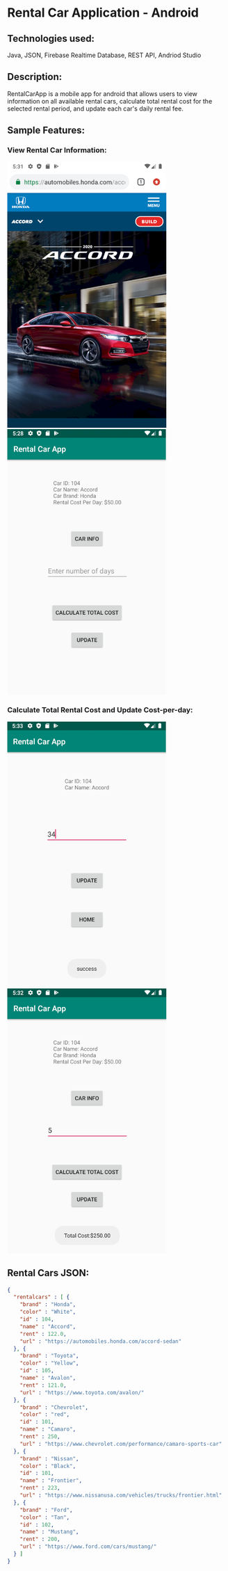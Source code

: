 # Rental Car Application - Android

## Technologies used:

Java, JSON, Firebase Realtime Database, REST API, Andriod Studio

## Description:

RentalCarApp is a mobile app for android that allows users to view information on all available rental cars, calculate total rental cost for the selected rental period, and update each car's daily rental fee. 

## Sample Features:

### View Rental Car Information:

![CarInfo](https://github.com/drl96/RentalCarApp/blob/master/Resources/CarInfo.PNG)![CarSelected](https://github.com/drl96/RentalCarApp/blob/master/Resources/CarSelected.PNG)

### Calculate Total Rental Cost and Update Cost-per-day:

![DailyCostUpdated](https://github.com/drl96/RentalCarApp/blob/master/Resources/DailyCostUpdated.PNG)![TotalCost](https://github.com/drl96/RentalCarApp/blob/master/Resources/TotalCost.PNG)

## Rental Cars JSON:

```json
{
  "rentalcars" : [ {
    "brand" : "Honda",
    "color" : "White",
    "id" : 104,
    "name" : "Accord",
    "rent" : 122.0,
    "url" : "https://automobiles.honda.com/accord-sedan"
  }, {
    "brand" : "Toyota",
    "color" : "Yellow",
    "id" : 105,
    "name" : "Avalon",
    "rent" : 121.0,
    "url" : "https://www.toyota.com/avalon/"
  }, {
    "brand" : "Chevrolet",
    "color" : "red",
    "id" : 101,
    "name" : "Camaro",
    "rent" : 250,
    "url" : "https://www.chevrolet.com/performance/camaro-sports-car"
  }, {
    "brand" : "Nissan",
    "color" : "Black",
    "id" : 101,
    "name" : "Frontier",
    "rent" : 223,
    "url" : "https://www.nissanusa.com/vehicles/trucks/frontier.html"
  }, {
    "brand" : "Ford",
    "color" : "Tan",
    "id" : 102,
    "name" : "Mustang",
    "rent" : 200,
    "url" : "https://www.ford.com/cars/mustang/"
  } ]
}
```

